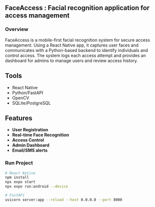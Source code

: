 ## FaceAccess : Facial recognition application for access management 

### Overview
FaceAccess is a mobile-first facial recognition system for secure access management. Using a React Native app, it captures user faces and communicates with a Python-based backend to identify individuals and control access. The system logs each access attempt and provides an dashboard for admins to manage users and review access history.

## Tools
- React Native
- Python/FastAPI
- OpenCV
- SQLite/PostgreSQL

## Features

- **User Registration**
- **Real-time Face Recognition**
- **Access Control**
- **Admin Dashboard**
- **Email/SMS alerts**

### Run Project

```bash
# React Native
npm install
npx expo start
npx expo run:android --device

# FastAPi
uvicorn server:app --reload --host 0.0.0.0 --port 8000
```




